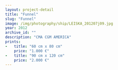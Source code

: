 ```yaml
---
layout: project-detail
title: "Funnel"
slug: "Funnel"
image: /img/photography/ship/LEISKA_201207j09.jpg
year: 2012
archive_id: ""
description: "CMA CGM AMERICA"
prints: 
-   title: "60 cm x 80 cm"
    price: "1.000 €"
-   title: "90 cm x 120 cm"
    price: "2.000 €"
---
```

